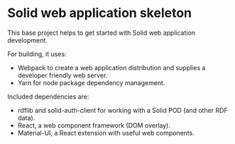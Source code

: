 # Solid web application skeleton

This base project helps to get started with Solid web application development.

For building, it uses:

* Webpack to create a web application distribution and supplies a developer friendly web server.
* Yarn for node package dependency management.

Included dependencies are:

* rdflib and solid-auth-client for working with a Solid POD (and other RDF data).
* React, a web component framework (DOM overlay).
* Material-UI, a React extension with useful web components.
